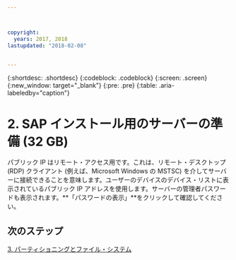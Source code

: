 ```yaml
---



copyright:
  years: 2017, 2018
lastupdated: "2018-02-08"


---
```


{:shortdesc: .shortdesc}
{:codeblock: .codeblock}
{:screen: .screen}
{:new_window: target="_blank"}
{:pre: .pre}
{:table: .aria-labeledby="caption"}

# 2. SAP インストール用のサーバーの準備 (32 GB)

パブリック IP はリモート・アクセス用です。これは、リモート・デスクトップ (RDP) クライアント (例えば、Microsoft Windows の MSTSC) を介してサーバーに接続できることを意味します。ユーザーのデバイスのデバイス・リストに表示されているパブリック IP アドレスを使用します。サーバーの管理者パスワードも表示されます。**「パスワードの表示」**をクリックして確認してください。

## 次のステップ

 [3. パーティショニングとファイル・システム](/docs/infrastructure/sap-netweaver-ms-qrg/ms-partition-32GB.html)
